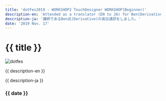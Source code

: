 ```yaml
---
title: 'dotFes2019 - WORKSHOP2 TouchDesigner WORKSHOP(Beginner)'
description-en: 'Attended as a translator (EN to JA) for Ben(Derivative)'
description-ja: '講師であるBen氏(Derivative)の英日通訳をしました。'
date: '2019 Nov. 17'
---
```

# {{ title }}
![dotfes](/images/works/dotfes01.jpeg)  

{{ description-en }}  
  
{{ description-ja }}  
  
### {{ date }}